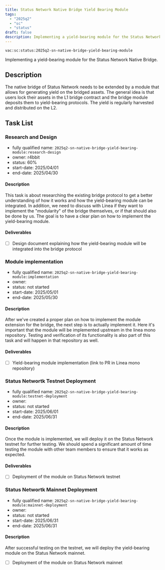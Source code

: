 ```yaml
---
title: Status Network Native Bridge Yield Bearing Module
tags:
  - "2025q2"
  - "sc"
  - "status"
draft: false
description: Implementing a yield-bearing module for the Status Network Native Bridge.
---
```


`vac:sc:status:2025q2-sn-native-bridge-yield-bearing-module`

Implementing a yield-bearing module for the Status Network Native Bridge.

## Description

The native bridge of Status Network needs to be extended by a module that allows for generating yield on the bridged assets.
The general idea is that users lock their assets in the L1 bridge contract and the bridge module deposits them to yield-bearing protocols.
The yield is regularly harvested and distributed on the L2.

## Task List


### Research and Design
* fully qualified name: `2025q2-sn-native-bridge-yield-bearing-module:research-design`
* owner: r4bbit
* status: 60%
* start-date: 2025/04/01
* end-date: 2025/04/30

#### Description

This task is about researching the existing bridge protocol to get a better understanding of how it works and how the yield-bearing module can be integrated.
In addition, we need to discuss with Linea if they want to implement the "modularity" of the bridge themselves,
or if that should also be done by us.
The goal is to have a clear plan on how to implement the yield-bearing module.

#### Deliverables

- [ ] Design document explaining how the yield-bearing module will be integrated into the bridge protocol

### Module implementation

* fully qualified name: `2025q2-sn-native-bridge-yield-bearing-module:implementation`
* owner: 
* status: not started
* start-date: 2025/05/01
* end-date: 2025/05/30

#### Description

After we've created a proper plan on how to implement the module extension for the bridge,
the next step is to actually implement it.
Here it's important that the module will be implemented upstream in the linea mono repository.
Testing and verification of its functionality is also part of this task and will happen in that repository as well.

#### Deliverables

- [ ] Yield-bearing module implementation (link to PR in Linea mono repository)

### Status Networtk Testnet Deployment
* fully qualified name: `2025q2-sn-native-bridge-yield-bearing-module:testnet-deployment`
* owner: 
* status: not started
* start-date: 2025/06/01
* end-date: 2025/06/31

#### Description

Once the module is implemented, we will deploy it on the Status Network testnet for further testing.
We should spend a significant amount of time testing the module with other team members to ensure that it works as expected.

#### Deliverables

- [ ] Deployment of the module on Status Network testnet

### Status Networtk Mainnet Deployment
* fully qualified name: `2025q2-sn-native-bridge-yield-bearing-module:mainnet-deployment`
* owner: 
* status: not started
* start-date: 2025/06/31
* end-date: 2025/06/31

#### Description

After successful testing on the testnet, we will deploy the yield-bearing module on the Status Network mainnet.

- [ ] Deployment of the module on Status Network mainnet
